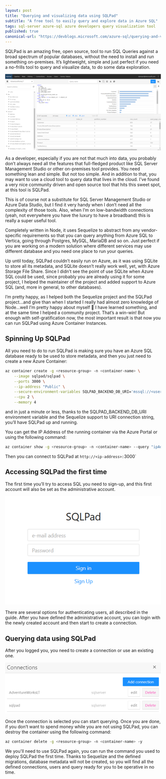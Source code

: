 ```yaml
---
layout: post
title: "Querying and visualizing data using SQLPad"
subtitle: "A free tool to easily query and explore data in Azure SQL"
tags: sql-server azure-sql azure developers query visualization tool
published: true
canonical-url: "https://devblogs.microsoft.com/azure-sql/querying-and-visualizing-data-using-sqlpad/"
---
```


SQLPad is an amazing free, open source, tool to run SQL Queries against a broad spectrum of popular databases, without the need to install and run something on-premises. It’s lightweight, simple and just perfect if you need a no-frills tool to query and visualize data, to do some data exploration.

![](/public/images/2020-06-30/image-01.png)

As a developer, especially if you are not that much into data, you probably don’t always need all the features that full-fledged product like SQL Server Management Studio or other on-premises tool provides. You need something lean and simple. But not too simple. And in addition to that, you may want to use a cloud tool to query data that lives in the cloud. I’ve found a very nice community driven and open source tool that hits this sweet spot, at this tool is SQLPad.

This is of course not a substitute for SQL Server Management Studio or Azure Data Studio, but I find it very handy when I don’t need all the complexity of those tools. Also, when I’m on low-bandwidth connections (yeah, not everywhere you have the luxury to have a broadband) this is really a super useful tool.

Completely written in Node, it uses Sequelize to abstract from any vendor-specific requirements so that you can query anything from Azure SQL to Vertica, going through Postgres, MySQL, MariaDB and so on. Just perfect if you are working on a modern solution where different services may use different database and you need one place to run your queries.

Up until today, SQLPad couldn’t easily run on Azure, as it was using SQLite to store all its metadata, and SQLite doesn’t really work well, yet, with Azure Storage File Share. Since I didn’t see the point of use SQLite when Azure SQL could be used, since probably you are already using it for some project, I helped the maintainer of the project and added support to Azure SQL (and, more in general, to other databases).

I’m pretty happy, as I helped both the Sequelize project and the SQLPad project…and give than when I started I really had almost zero knowledge of Node…well I’m pretty happy about myself 🙂 I have learned something, and at the same time I helped a community project. That’s a win-win! But enough with self-gratification now, the most important result is that now you can run SQLPad using Azure Container Instances.

## Spinning Up SQLPad

All you need to do to run SQLPad is making sure you have an Azure SQL database ready to be used to store metadata, and then you just need to create a new Azure Container:

```bash
az container create -g <resource-group> -n <container-name> \
	--image sqlpad/sqlpad \
	--ports 3000 \
	--ip-address "Public" \
	--secure-environment-variables SQLPAD_BACKEND_DB_URI='mssql://<user>:<password>@<server>.database.windows.net/<database>?options={"encrypt":true}' \
	--cpu 2 \
	--memory 4
```

and in just a minute or less, thanks to the SQLPAD_BACKEND_DB_URI environment variable and the Sequelize support to URI connection string, you’ll have SQLPad up and running.

You can get the IP Address of the running container via the Azure Portal or using the following command:

```bash
az container show -g <resource-group> -n <container-name> --query "ipAddress.ip" -o tsv
```

Then you can connect to SQLPad at `http://<ip-address>:`3000`

## Accessing SQLPad the first time

The first time you’ll try to access SQL you need to sign-up, and this first account will also be set as the administrative account.

![](/public/images/2020-06-30/image-02.png)

There are several options for authenticating users, all described in the guide. After you have defined the administrative account, you can login with the newly created account and then start to create a connection.

## Querying data using SQLPad

After you logged you, you need to create a connection or use an existing one.

![](/public/images/2020-06-30/image-03.png)

Once the connection is selected you can start querying. Once you are done, if you don’t want to spend money while you are not using SQLPad, you can destroy the container using the following command:

```bash
az container delete -g <resource-group> -n <container-name> -y
```

We you'll need to use SQLPad again, you can run the command you used to deploy SQLPad the first time. Thanks to Sequelize and the defined migrations, database metadata will not be created, so you will find all the defined connections, users and query ready for you to be operative in no time.